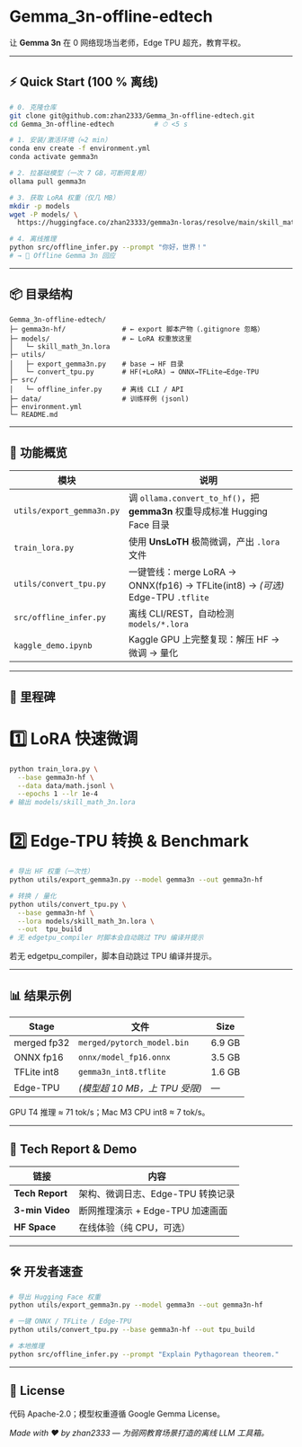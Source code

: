 # Gemma_3n-offline-edtech

让 **Gemma 3n** 在 0 网络现场当老师，Edge TPU 超充，教育平权。

---

## ⚡ Quick Start (100 % 离线)

```bash
# 0. 克隆仓库
git clone git@github.com:zhan2333/Gemma_3n-offline-edtech.git
cd Gemma_3n-offline-edtech          # ⏱ <5 s

# 1. 安装/激活环境（≈2 min）
conda env create -f environment.yml
conda activate gemma3n

# 2. 拉基础模型（一次 7 GB，可断网复用）
ollama pull gemma3n

# 3. 获取 LoRA 权重（仅几 MB）
mkdir -p models
wget -P models/ \
  https://huggingface.co/zhan23333/gemma3n-loras/resolve/main/skill_math_3n.lora

# 4. 离线推理
python src/offline_infer.py --prompt "你好，世界！"
# → 👋 Offline Gemma 3n 回应
```

---

## 📦 目录结构

```
Gemma_3n-offline-edtech/
├─ gemma3n-hf/              # ← export 脚本产物（.gitignore 忽略）
├─ models/                  # ← LoRA 权重放这里
│   └─ skill_math_3n.lora
├─ utils/
│   ├─ export_gemma3n.py    # base → HF 目录
│   └─ convert_tpu.py       # HF(+LoRA) → ONNX→TFLite→Edge-TPU
├─ src/
│   └─ offline_infer.py     # 离线 CLI / API
├─ data/                    # 训练样例 (jsonl)
├─ environment.yml
└─ README.md
```

---

## 🚀 功能概览

| 模块 | 说明 |
| --- | --- |
| `utils/export_gemma3n.py` | 调 `ollama.convert_to_hf()`，把 **gemma3n** 权重导成标准 Hugging Face 目录 |
| `train_lora.py` | 使用 **UnsLoTH** 极简微调，产出 `.lora` 文件 |
| `utils/convert_tpu.py` | 一键管线：merge LoRA → ONNX(fp16) → TFLite(int8) → *(可选)* Edge-TPU `.tflite` |
| `src/offline_infer.py` | 离线 CLI/REST，自动检测 `models/*.lora` |
| `kaggle_demo.ipynb` | Kaggle GPU 上完整复现：解压 HF → 微调 → 量化 |

---

## 🏁 里程碑

# 1️⃣ LoRA 快速微调

```bash
python train_lora.py \
  --base gemma3n-hf \
  --data data/math.jsonl \
  --epochs 1 --lr 1e-4
# 输出 models/skill_math_3n.lora
```

# 2️⃣ Edge-TPU 转换 & Benchmark

```bash
# 导出 HF 权重（一次性）
python utils/export_gemma3n.py --model gemma3n --out gemma3n-hf

# 转换 / 量化
python utils/convert_tpu.py \
  --base gemma3n-hf \
  --lora models/skill_math_3n.lora \
  --out  tpu_build
# 无 edgetpu_compiler 时脚本会自动跳过 TPU 编译并提示
```
若无 edgetpu_compiler，脚本自动跳过 TPU 编译并提示。

---

## 📊 结果示例

| Stage        | 文件                             | Size |
|--------------|----------------------------------|------|
| merged fp32  | `merged/pytorch_model.bin`       | 6.9&nbsp;GB |
| ONNX fp16    | `onnx/model_fp16.onnx`           | 3.5&nbsp;GB |
| TFLite int8  | `gemma3n_int8.tflite`            | 1.6&nbsp;GB |
| Edge-TPU     | *(模型超 10 MB，上 TPU 受限)*    | — |

GPU T4 推理 ≈ 71 tok/s；Mac M3 CPU int8 ≈ 7 tok/s。

---

## 📝 Tech Report & Demo

| 链接          | 内容                                   |
|---------------|----------------------------------------|
| **Tech Report** | 架构、微调日志、Edge-TPU 转换记录       |
| **3-min Video** | 断网推理演示 + Edge-TPU 加速画面        |
| **HF Space**    | 在线体验（纯 CPU，可选）               |

---

## 🛠 开发者速查

```bash
# 导出 Hugging Face 权重
python utils/export_gemma3n.py --model gemma3n --out gemma3n-hf

# 一键 ONNX / TFLite / Edge-TPU
python utils/convert_tpu.py --base gemma3n-hf --out tpu_build

# 本地推理
python src/offline_infer.py --prompt "Explain Pythagorean theorem."
```

---

## 📜 License

代码 Apache-2.0；模型权重遵循 Google Gemma License。

*Made with ♥ by zhan2333 — 为弱网教育场景打造的离线 LLM 工具箱。*
